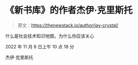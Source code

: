 # 《新书库》的作者杰伊·克里斯托

> 原文：<https://thenewstack.io/author/jay-crystal/>

什么是社会技术知识地图，为什么你应该关心

2022 年 11 月 8 日上午 10 点 18 分

杰伊·克里斯托